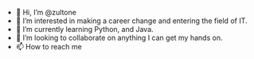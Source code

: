- 👋 Hi, I’m @zultone
- 👀 I’m interested in making a career change and entering the field of IT.
- 🌱 I’m currently learning Python, and Java.
- 💞️ I’m looking to collaborate on anything I can get my hands on.
- 📫 How to reach me 

<!---
zultone/zultone is a ✨ special ✨ repository because its `README.md` (this file) appears on your GitHub profile.
You can click the Preview link to take a look at your changes.
--->
